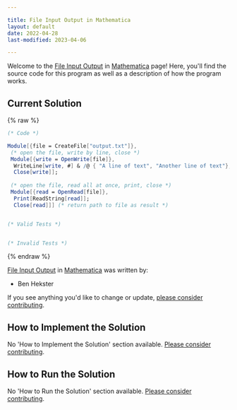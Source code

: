 ```yaml
---

title: File Input Output in Mathematica
layout: default
date: 2022-04-28
last-modified: 2023-04-06

---
```


Welcome to the [File Input Output](https://sampleprograms.io/projects/file-input-output) in [Mathematica](https://sampleprograms.io/languages/mathematica) page! Here, you'll find the source code for this program as well as a description of how the program works.

## Current Solution

{% raw %}

```mathematica
(* Code *)

Module[{file = CreateFile["output.txt"]},
 (* open the file, write by line, close *)
 Module[{write = OpenWrite[file]},
  WriteLine[write, #] & /@ { "A line of text", "Another line of text"};
  Close[write]];
 
 (* open the file, read all at once, print, close *)
 Module[{read = OpenRead[file]},
  Print[ReadString[read]];
  Close[read]]] (* return path to file as result *)


(* Valid Tests *)


(* Invalid Tests *)
```

{% endraw %}

[File Input Output](https://sampleprograms.io/projects/file-input-output) in [Mathematica](https://sampleprograms.io/languages/mathematica) was written by:

- Ben Hekster

If you see anything you'd like to change or update, [please consider contributing](https://github.com/TheRenegadeCoder/sample-programs).

## How to Implement the Solution

No 'How to Implement the Solution' section available. [Please consider contributing](https://github.com/TheRenegadeCoder/sample-programs-website).

## How to Run the Solution

No 'How to Run the Solution' section available. [Please consider contributing](https://github.com/TheRenegadeCoder/sample-programs-website).